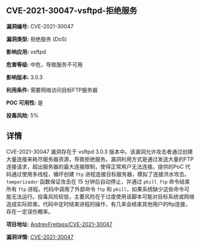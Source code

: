 ## CVE-2021-30047-vsftpd-拒绝服务

**漏洞编号:** CVE-2021-30047

**漏洞类型:** 拒绝服务 (DoS)

**影响应用:** vsftpd

**危害等级:** 中危，导致服务不可用

**影响版本:** 3.0.3

**利用条件:** 需要网络访问目标FTP服务器

**POC 可用性:** 是

**投毒风险:** 5%

## 详情

CVE-2021-30047 漏洞存在于 vsftpd 3.0.3 版本中。该漏洞允许攻击者通过创建大量连接来耗尽服务器资源，导致拒绝服务。漏洞利用方式是通过发送大量的FTP连接请求，超出服务器的最大连接限制，使得正常用户无法连接。提供的PoC 代码通过使用多线程，循环创建 `ftp` 进程连接目标服务器，模拟了连接洪水攻击。`temporizador` 函数保证攻击在 15 分钟后自动停止，并通过 `pkill ftp` 命令结束所有 `ftp` 进程。代码中调用了外部命令 `ftp` 和 `pkill`，如果系统缺少这些命令可能无法运行。投毒风险较低，主要风险在于过度使用该脚本可能对目标系统或网络造成实际损害。代码中定时结束进程的操作，有几率会结束其他用户的ftp连接，存在一定误伤概率。

**项目地址:** [AndreyFreitass/CVE-2021-30047](https://github.com/AndreyFreitass/CVE-2021-30047)

**漏洞详情:** [CVE-2021-30047](https://nvd.nist.gov/vuln/detail/CVE-2021-30047)